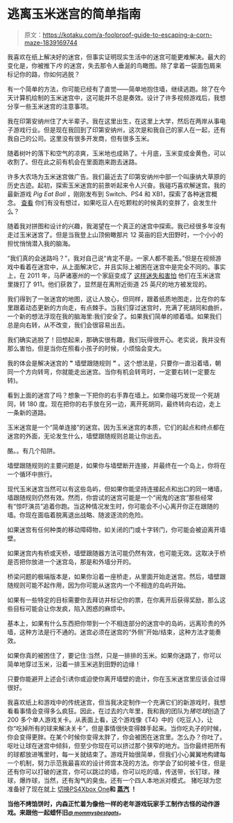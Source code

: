 # 逃离玉米迷宫的简单指南

> 原文：<https://kotaku.com/a-foolproof-guide-to-escaping-a-corn-maze-1839169744>

我喜欢在纸上解决好的迷宫，但事实证明现实生活中的迷宫可能更难解决。最大的变化是，你被推下*内* 的迷宫，失去那令人垂涎的鸟瞰图。除了拿着一袋面包屑来标记你的路，你如何逃脱？



有一个简单的方法，你可能已经有了直觉——简单地抱住墙，继续逃跑。除了在今天计算机绘制的玉米迷宫中，这可能并不总是奏效。设计了许多视频游戏后，我想分享一些玉米迷宫的注意事项。

我在印第安纳州住了大半辈子。我在这里出生，在这里上大学，然后在两岸从事电子游戏行业。但是现在我回到了印第安纳州，这次是和我自己的家人在一起，还有我自己的公司。这里没有很多开发商，但有很多玉米。

随着树叶的落下和空气的凉爽，玉米地也成熟了。十月底，玉米变成金黄色，可以收割了。但在此之前有机会在里面跑来跑去迷路。

许多大农场为玉米迷宫做广告。我们最近去了印第安纳州中部一个叫康纳大草原的历史古迹。起初，探索玉米迷宫的前景听起来令人兴奋。我碰巧喜欢解迷宫。我的最新游戏 *Pig Eat Ball* ，刚刚发布到 Switch、PS4 和 XB1，探索了各种迷宫概念。 [查看](http://www.pigeatball.com) 你们有没有想过，如果吃豆人在吃颗粒的时候真的变胖了，会发生什么？

随着我对拼图和设计的兴趣，我渴望在一个真正的迷宫中探索。我已经很多年没有走过玉米迷宫了。但是当我登上山顶俯瞰那片 12 英亩的巨大田野时，一个小小的担忧悄悄潜入我的脑海。

“我们真的会迷路吗？”，我对自己说“肯定不是。一家人都不能丢。”但是在视频游戏中看着在迷宫中，从上面解决它，并且实际上被困在迷宫中是完全不同的。事实上，在 2011 年，马萨诸塞州的一个家庭变成了 [这样迷失和害怕](http://www.nbcnews.com/id/44875752/ns/us_news-weird_news/t/i-am-really-scared-family-lost-corn-maze-calls-help/#.XandYZNKjOQ) 他们在玉米迷宫里拨打了 911。他们获救了，显然是在离附近街道 25 英尺的地方被发现的。

我们得到了一张迷宫的地图，这让人放心，但同样，跟着纸质地图走，比在你的车里跟着动态更新的方向走，有点棘手。当我们穿过迷宫时，充满了死胡同和曲折，一个新的想法浮现在我的脑海里:我们安全了。如果我们简单的顺着墙。如果我们总是向右转，从不改变，我们会很容易出去。

我们确实逃脱了！回想起来，那确实很有趣，我们玩得很开心。老实说，我并没有那么害怕，但是当你在照看小孩子的时候，小烦恼会变大。

我的体会是解决迷宫的 **"** 墙壁跟随规则 **"** 。这个想法是，只要你一直沿着墙，朝同一个方向转弯，你就能走出迷宫。当你有机会转弯时，一定要右转(一定要左转)。

看到上面的迷宫了吗？想象一下把你的右手靠在墙上。如果你碰巧发现一个死胡同，转 180 度。现在把你的右手放在另一边，离开死胡同，最终转向右边，走上一条新的道路。

玉米迷宫是一个“简单连接”的迷宫。因为玉米迷宫的本质，它们的起点和终点都在迷宫的外面，无论发生什么，墙壁跟随规则总能让你出去。

酪。。有几个陷阱。

墙壁跟随规则的主要问题是，如果你与墙壁断开连接，并最终在一个岛上，你将在一个循环中旅行。

现代玉米迷宫当然可以有这些岛屿，但如果你能坚持连接起点和出口的同一堵墙，墙跟随规则仍然有效。然而，你尝试的迷宫可能是一个“闹鬼的迷宫”那些经常有“惊吓演员”追着你跑。当这种情况发生时，你可能会不小心离开你正在跟随的墙。你现在面临着脱离退出战略、随波逐流的危险。

如果迷宫有任何种类的移动障碍物，如关闭的门或十字转门，你可能会被迫离开墙壁。

如果迷宫内有桥或天桥，墙壁跟随器方法可能仍然有效，也可能无效。这取决于桥是否把你放进一个迷宫岛，那是和外墙分开的。

桥梁问题的极端版本是，如果你沿着一座桥走，从里面开始走迷宫。然后，墙壁跟随规则可能不起作用，因为你可能从迷宫内一个不相连的岛屿开始。

如果有一些特定的目标需要你去拜访并标记你的票，在你离开后获得奖励，那么这些目标可能会让你发疯，陷入困惑的麻烦中。

基本上，如果有什么东西把你带到一个不相连部分的迷宫中的岛屿，远离珍贵的外墙，这种方法是行不通的。迷宫必须在迷宫的“外侧”开始/结束，这种方法才能奏效。

如果你真的被困住了，要记住:当然，只是一排排的玉米。如果你迷路了，你可以简单地穿过玉米，沿着一排玉米逃到田野的边缘！

只要你能避开上述会引诱你或迫使你离开墙壁的诡计，你在玉米迷宫里应该会过得很好。

我喜欢纸上和游戏中的传统迷宫，但当我决定制作一个充满它们的新游戏时，我想看看事情会变得多么疯狂。因此，在过去的六年里，我和我的团队为*猪吃球*创造了 200 多个单人游戏关卡。从表面上看，这个游戏像《T4》中的《吃豆人》，让你“吃掉所有的球来解决关卡”，但是事情很快变得棘手起来。当你吃丸子的时候，你会变得更胖。在某个时候你变得太胖了，你会被困在迷宫里。怎么办？你吐了。呕吐让球在迷宫中倾斜，但至少你现在可以挤过那个狭窄的地方。当你最终把所有的球都放进嘴里时，每一关就结束了。游戏开始很简单，但我们小心翼翼地构建每一个机制，努力示范我最喜欢的设计师宫本茂的方法。你学会了如何被卡住，但是还有你可以打破的迷宫，你可以跳过的墙，你可以吃的墙，传送带，长钉球，辣球，爆炸球，当然，还有淘气的臭虫。还有一个四人本地派对模式。 猪吃球为您准备好了现在就上 [切换](https://www.nintendo.com/games/detail/pig-eat-ball-switch/)[PS4](https://www.playstation.com/en-us/games/pig-eat-ball-ps4/)[Xbox One](https://www.microsoft.com/en-us/p/pig-eat-ball/9p6m19d9v21g?activetab=pivot:overviewtab)**和 [蒸汽](https://store.steampowered.com/app/339090/Pig_Eat_Ball) **！****

**当他不烤馅饼时，内森正忙着为像他一样的老年游戏玩家手工制作古怪的动作游戏。来跟他一起蜡怀旧[<small>*@ mommysbestgats*</small>](https://twitter.com/mommysbestgames)<small>*。*</small>**